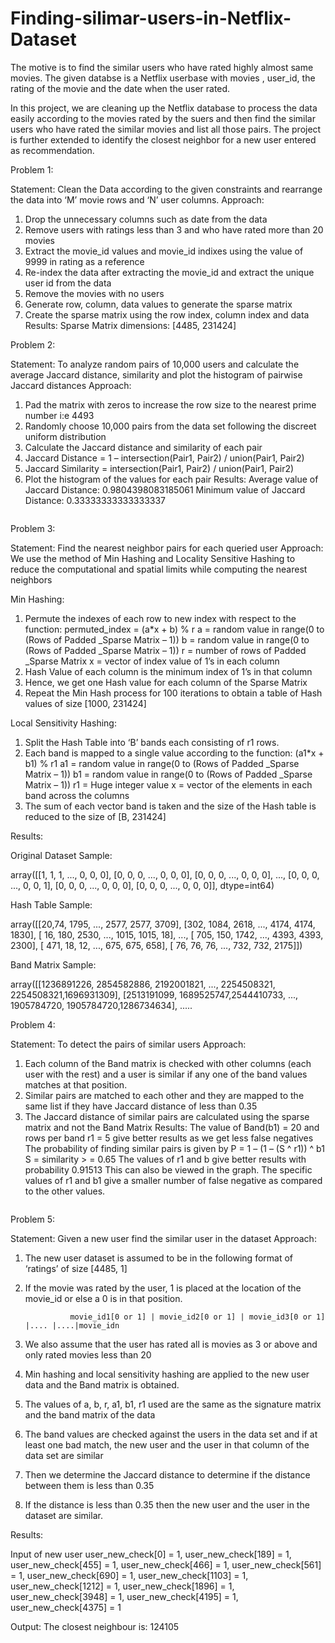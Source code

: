 # Finding-silimar-users-in-Netflix-Dataset

The motive is to find the similar users who have rated highly almost same movies. The given databse is a Netflix userbase with movies , user_id, the rating of the movie and the date when the user rated.   

In this project, we are cleaning up the Netflix database to process the data easily according to the movies rated by the suers and then find the similar users who have rated the similar movies and list all those pairs. The project is further extended to identify the closest neighbor for a new user entered as recommendation.

>>>>
Problem 1:

Statement: Clean the Data according to the given constraints and rearrange the data into ‘M’ movie
rows and ‘N’ user columns.
Approach:
1. Drop the unnecessary columns such as date from the data
2. Remove users with ratings less than 3 and who have rated more than 20 movies
3. Extract the movie_id values and movie_id indixes using the value of 9999 in rating as a reference
4. Re-index the data after extracting the movie_id and extract the unique user id from the data
5. Remove the movies with no users
6. Generate row, column, data values to generate the sparse matrix
7. Create the sparse matrix using the row index, column index and data
Results:
Sparse Matrix dimensions: [4485, 231424]

Problem 2:

Statement: To analyze random pairs of 10,000 users and calculate the average Jaccard distance,
similarity and plot the histogram of pairwise Jaccard distances
Approach:
1. Pad the matrix with zeros to increase the row size to the nearest prime number i:e 4493
2. Randomly choose 10,000 pairs from the data set following the discreet uniform distribution
3. Calculate the Jaccard distance and similarity of each pair
4. Jaccard Distance = 1 – intersection(Pair1, Pair2) / union(Pair1, Pair2)
5. Jaccard Similarity = intersection(Pair1, Pair2) / union(Pair1, Pair2)
6. Plot the histogram of the values for each pair
Results:
Average value of Jaccard Distance: 0.9804398083185061 Minimum value of Jaccard Distance: 0.33333333333333337

<image>
  
Problem 3:

Statement: Find the nearest neighbor pairs for each queried user
Approach:
We use the method of Min Hashing and Locality Sensitive Hashing to reduce the computational and spatial limits while computing the nearest neighbors

Min Hashing:
1. Permute the indexes of each row to new index with respect to the function: permuted_index = (a*x + b) % r
a = random value in range(0 to (Rows of Padded _Sparse Matrix – 1))
b = random value in range(0 to (Rows of Padded _Sparse Matrix – 1))
r = number of rows of Padded _Sparse Matrix
x = vector of index value of 1’s in each column
2. Hash Value of each column is the minimum index of 1’s in that column
3. Hence, we get one Hash value for each column of the Sparse Matrix
4. Repeat the Min Hash process for 100 iterations to obtain a table of Hash values of size
[1000, 231424]

Local Sensitivity Hashing:
1. Split the Hash Table into ‘B’ bands each consisting of r1 rows.
2. Each band is mapped to a single value according to the function:
(a1*x + b1) % r1
a1 = random value in range(0 to (Rows of Padded _Sparse Matrix – 1)) b1 = random value in range(0 to (Rows of Padded _Sparse Matrix – 1)) r1 = Huge integer value
x = vector of the elements in each band across the columns
3. The sum of each vector band is taken and the size of the Hash table is reduced to the size of [B, 231424]

Results:

Original Dataset Sample:

array([[1, 1, 1, ..., 0, 0, 0],
[0, 0, 0, ..., 0, 0, 0], 
[0, 0, 0, ..., 0, 0, 0], 
...,
[0, 0, 0, ..., 0, 0, 1], 
[0, 0, 0, ..., 0, 0, 0], 
[0, 0, 0, ..., 0, 0, 0]],
dtype=int64)
 
Hash Table Sample:
 
 array([[20,74, 1795, ..., 2577, 2577, 3709], 
[302, 1084, 2618, ..., 4174, 4174, 1830],
[ 16, 180, 2530, ..., 1015, 1015, 18],
...,
[ 705, 150, 1742, ..., 4393, 4393, 2300], 
[ 471, 18, 12, ..., 675, 675, 658],
[ 76, 76, 76, ..., 732, 732, 2175]])

Band Matrix Sample: 

array([[1236891226, 2854582886, 2192001821, ..., 2254508321, 2254508321,1696931309], 
[2513191099, 1689525747,2544410733, ..., 1905784720, 1905784720,1286734634],
.....


Problem 4:

Statement: To detect the pairs of similar users Approach:
1. Each column of the Band matrix is checked with other columns (each user with the rest) and a user is similar if any one of the band values matches at that position.
2. Similar pairs are matched to each other and they are mapped to the same list if they have Jaccard distance of less than 0.35
3. The Jaccard distance of similar pairs are calculated using the sparse matrix and not the Band Matrix
Results:
The value of Band(b1) = 20 and rows per band r1 = 5 give better results as we get less false negatives The probability of finding similar pairs is given by
P = 1 – (1 – (S ^ r1)) ^ b1
S = similarity > = 0.65
The values of r1 and b give better results with probability 0.91513
This can also be viewed in the graph. The specific values of r1 and b1 give a smaller number of false negative as compared to the other values.

<image>
  
Problem 5:

Statement: Given a new user find the similar user in the dataset Approach:
1. The new user dataset is assumed to be in the following format of ‘ratings’ of size [4485, 1]
2. If the movie was rated by the user, 1 is placed at the location of the movie_id or else a 0 is in
that position.

                 movie_id1[0 or 1] | movie_id2[0 or 1] | movie_id3[0 or 1] |.... |....|movie_idn 

3. We also assume that the user has rated all is movies as 3 or above and only rated movies less
than 20
4. Min hashing and local sensitivity hashing are applied to the new user data and the Band matrix is obtained.
5. The values of a, b, r, a1, b1, r1 used are the same as the signature matrix and the band matrix of the data
6. The band values are checked against the users in the data set and if at least one bad match, the new user and the user in that column of the data set are similar
7. Then we determine the Jaccard distance to determine if the distance between them is less than 0.35
8. If the distance is less than 0.35 then the new user and the user in the dataset are similar.

Results:

Input of new user
user_new_check[0] = 1, user_new_check[189] = 1, user_new_check[455] = 1, user_new_check[466] = 1, user_new_check[561] = 1, user_new_check[690] = 1, user_new_check[1103] = 1, user_new_check[1212] = 1, user_new_check[1896] = 1, user_new_check[3948] = 1, user_new_check[4195] = 1, user_new_check[4375] = 1

Output:
The closest neighbour is: 124105
